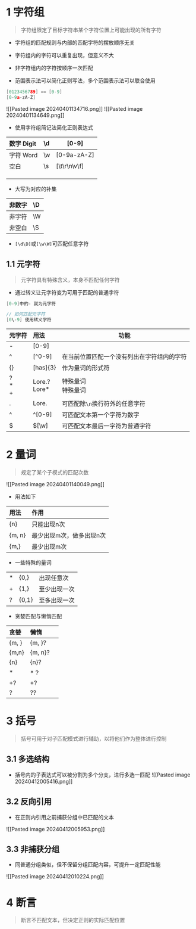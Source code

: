 # 1 字符组
> 字符组限定了目标字符串某个字符位置上可能出现的所有字符


- 字符组的匹配规则与内部的匹配字符的摆放顺序无关
- 字符组内的字符可以重复出现，但意义不大
- 非字符组内的字符按顺序一次匹配

- 范围表示法可以简化正则写法，多个范围表示法可以联合使用

```c
[0123456789] == [0-9]
[0-9a-zA-Z]
```
![[Pasted image 20240401134716.png]]
![[Pasted image 20240401134649.png]]

- 使用字符组简记法简化正则表达式

| 数字 Digit | \d  | [0-9]        |
| :------- | :-- | ------------ |
| 字符 Word  | \w  | [0-9a-zA-Z]  |
| 空白       | \s  | [\t\r\n\v\f] |
|          |     |              |
|          |     |              |
|          |     |              |
- 大写为对应的补集

| 非数字 | \D  |
| :-- | :-- |
| 非字符 | \W  |
| 非空白 | \S  |
- `[\d\D]`或`[\w\W]`可匹配任意字符

## 1.1 元字符
> 元字符具有特殊含义，本身不匹配任何字符

- 通过转义让元字符变为可用于匹配的普通字符
```c
[0-9]中的- 就为元字符

// 如何匹配元字符
[0\-9] 使用转义字符

```


| 元字符             | 用法              | 功能                    |
| :-------------- | :-------------- | --------------------- |
| -               | [0-9]           |                       |
| ^               | [\^0-9]         | 在当前位置匹配一个没有列出在字符组内的字符 |
| {}              | [has]{3}        | 作为量词的形式符              |
| ?<br>*<br>+<br> | Lore.?<br>Lore* | 特殊量词<br>特殊量词          |
| .               | Lore.           | 可匹配除`\n`换行符外的任意字符     |
| ^               | \^[0-9]         | 可匹配文本第一个字符为数字         |
| $               | $[\w]           | 可匹配文本最后一字符为普通字符       |

# 2 量词
>规定了某个子模式的匹配次数

![[Pasted image 20240401140049.png]]

- 用法如下

| 用法     | 作用            |
| :----- | :------------ |
| {n}    | 只能出现n次        |
| {m, n} | 最少出现m次，做多出现n次 |
| {m,}   | 最少出现m次        |

- 一些特殊的量词

|     |       |        |
| :-- | :---- | :----- |
| *   | {0,}  | 出现任意次  |
| +   | {1,}  | 至少出现一次 |
| ?   | {0,1} | 至多出现一次 |

- 贪婪匹配与懒惰匹配

| 贪婪    | 懒惰      |     |
| :---- | :------ | :-- |
| {m, } | {m, }?  |     |
| {m,n} | {m, n}? |     |
| {n}   | {n}?    |     |
| *     | *？      |     |
| +?    | +?      |     |
| ?     | ??      |     |

# 3 括号

>括号可用于对子匹配模式进行辅助，以将他们作为整体进行控制


## 3.1 多选结构
- 括号内的子表达式可以被分割为多个分支，进行多选一匹配
![[Pasted image 20240412005416.png]]
## 3.2 反向引用
- 在正则内引用之前捕获分组中已匹配的文本

![[Pasted image 20240412005953.png]]

## 3.3 非捕获分组
- 同普通分组类似，但不保留分组匹配内容，可提升一定匹配性能

![[Pasted image 20240412010224.png]]


# 4 断言
>断言不匹配文本，但决定正则的实际匹配位置

